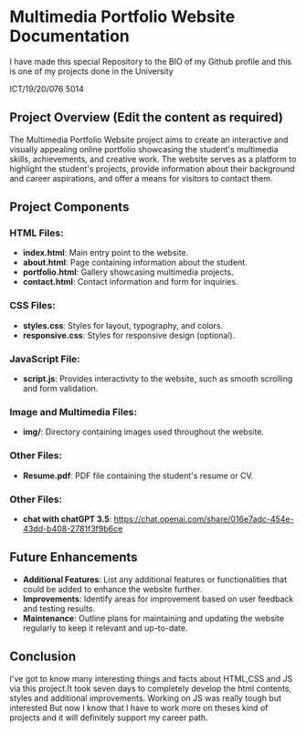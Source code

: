 # Multimedia Portfolio Website Documentation
I have made this special Repository to the BIO of my Github profile and this is one of my projects done in the University

ICT/19/20/076
5014


## Project Overview (Edit the content as required)

The Multimedia Portfolio Website project aims to create an interactive and visually appealing online portfolio showcasing the student's multimedia skills, achievements, and creative work. The website serves as a platform to highlight the student's projects, provide information about their background and career aspirations, and offer a means for visitors to contact them.

## Project Components

### HTML Files:

-   **index.html**: Main entry point to the website.
-   **about.html**: Page containing information about the student.
-   **portfolio.html**: Gallery showcasing multimedia projects.
-   **contact.html**: Contact information and form for inquiries.

### CSS Files:

-   **styles.css**: Styles for layout, typography, and colors.
-   **responsive.css**: Styles for responsive design (optional).

### JavaScript File:

-   **script.js**: Provides interactivity to the website, such as smooth scrolling and form validation.

### Image and Multimedia Files:

-   **img/**: Directory containing images used throughout the website.

### Other Files:

-   **Resume.pdf**: PDF file containing the student's resume or CV.

### Other Files:

-   **chat with chatGPT 3.5**: 
	https://chat.openai.com/share/016e7adc-454e-43dd-b408-2781f3f9b6ce



## Future Enhancements

-   **Additional Features**: List any additional features or functionalities that could be added to enhance the website further.
-   **Improvements**: Identify areas for improvement based on user feedback and testing results.
-   **Maintenance**: Outline plans for maintaining and updating the website regularly to keep it relevant and up-to-date.

## Conclusion

I've got to know many interesting things and facts about HTML,CSS and JS via this project.It took seven days to completely develop the html contents, styles and additional improvements.
Working on JS was really tough but interested
But now I know that I have to work more on theses kind of projects and it will definitely support my career path.
